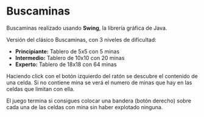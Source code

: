 <h1>Buscaminas</h1>
<p>Buscaminas realizado usando <b>Swing</b>, la librería gráfica de Java.</p>

Versión del clásico Buscaminas, con 3 niveles de dificultad:
<ul>
<li><b>Principiante:</b> Tablero de 5x5 con 5 minas</li>
<li><b>Intermedio:</b> Tablero de 10x10 con 20 minas</li>
<li><b>Experto:</b> Tablero de 18x18 con 64 minas</li>
</ul>

<p>Haciendo click con el botón izquierdo del ratón se descubre el contenido de una celda. Si no contiene mina se verá el numero de minas que hay en las celdas que limitan con ella.</p>
<p>El juego termina si consigues colocar una bandera (botón derecho) sobre cada una de las celdas con mina sin haber explotado ninguna.</p>
 

